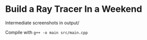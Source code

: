 # Build a Ray Tracer In a Weekend

Intermediate screenshots in output/

Compile with `g++ -o main src/main.cpp`
